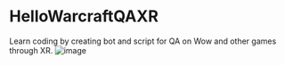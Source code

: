 # HelloWarcraftQAXR
Learn coding by creating bot and script for QA on Wow and other games through XR.
![image](https://github.com/EloiStree/HelloWarcraftQAXR/assets/20149493/ce6094df-2123-4e45-af60-b55186601676)
